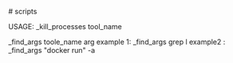  # scripts

USAGE:
_kill_processes tool_name

_find_args toole_name arg 
example 1: _find_args grep l
example2 : _find_args "docker run" -a
